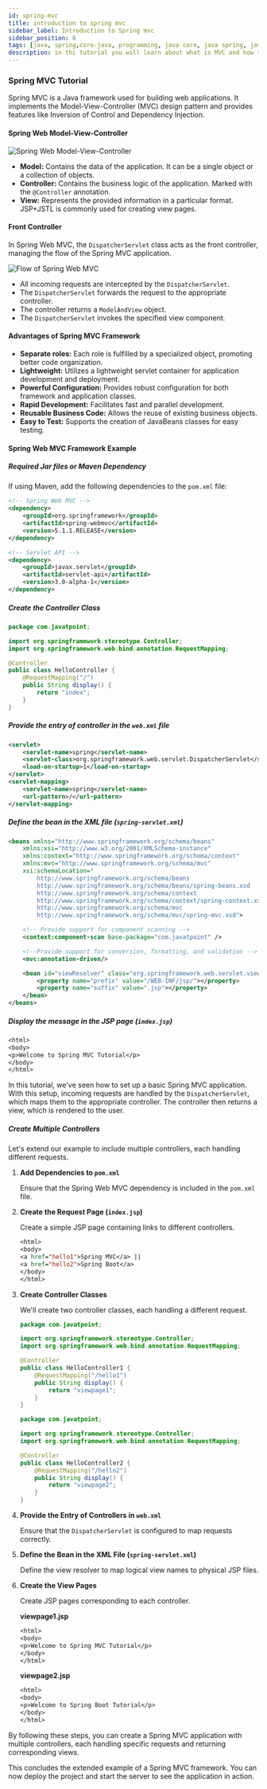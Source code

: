 ```yaml
---
id: spring-mvc
title: introduction to spring mvc
sidebar_label: Introduction to Spring mvc
sidebar_position: 6
tags: [java, spring,core-java, programming, java core, java spring, java web,java-mvc,model,view,controller,mvc in]
description: in thi tutorial you will learn about what is MVC and how to sue it in java and it works with java with example
---
```

### Spring MVC Tutorial

Spring MVC is a Java framework used for building web applications. It implements the Model-View-Controller (MVC) design pattern and provides features like Inversion of Control and Dependency Injection.

#### Spring Web Model-View-Controller

![Spring Web Model-View-Controller](https://static.javatpoint.com/sppages/images/spring-web-model-view-controller.png)

- **Model:** Contains the data of the application. It can be a single object or a collection of objects.
- **Controller:** Contains the business logic of the application. Marked with the `@Controller` annotation.
- **View:** Represents the provided information in a particular format. JSP+JSTL is commonly used for creating view pages.

#### Front Controller

In Spring Web MVC, the `DispatcherServlet` class acts as the front controller, managing the flow of the Spring MVC application.

![Flow of Spring Web MVC](https://static.javatpoint.com/sppages/images/flow-of-spring-web-mvc.png)

- All incoming requests are intercepted by the `DispatcherServlet`.
- The `DispatcherServlet` forwards the request to the appropriate controller.
- The controller returns a `ModelAndView` object.
- The `DispatcherServlet` invokes the specified view component.

#### Advantages of Spring MVC Framework

- **Separate roles:** Each role is fulfilled by a specialized object, promoting better code organization.
- **Lightweight:** Utilizes a lightweight servlet container for application development and deployment.
- **Powerful Configuration:** Provides robust configuration for both framework and application classes.
- **Rapid Development:** Facilitates fast and parallel development.
- **Reusable Business Code:** Allows the reuse of existing business objects.
- **Easy to Test:** Supports the creation of JavaBeans classes for easy testing.

#### Spring Web MVC Framework Example

##### Required Jar files or Maven Dependency

If using Maven, add the following dependencies to the `pom.xml` file:

```xml title="pom.xml"
<!-- Spring Web MVC -->
<dependency>
    <groupId>org.springframework</groupId>
    <artifactId>spring-webmvc</artifactId>
    <version>5.1.1.RELEASE</version>
</dependency>

<!-- Servlet API -->
<dependency>    
    <groupId>javax.servlet</groupId>    
    <artifactId>servlet-api</artifactId>    
    <version>3.0-alpha-1</version>    
</dependency>  
```

##### Create the Controller Class

```java title="controller.java"
package com.javatpoint;

import org.springframework.stereotype.Controller;
import org.springframework.web.bind.annotation.RequestMapping;

@Controller
public class HelloController {
    @RequestMapping("/")
    public String display() {
        return "index";
    }
}
```

##### Provide the entry of controller in the `web.xml` file

```xml title="web.xml"
<servlet>
    <servlet-name>spring</servlet-name>
    <servlet-class>org.springframework.web.servlet.DispatcherServlet</servlet-class>
    <load-on-startup>1</load-on-startup>
</servlet>
<servlet-mapping>
    <servlet-name>spring</servlet-name>
    <url-pattern>/</url-pattern>
</servlet-mapping>
```

##### Define the bean in the XML file (`spring-servlet.xml`)

```xml
<beans xmlns="http://www.springframework.org/schema/beans"  
    xmlns:xsi="http://www.w3.org/2001/XMLSchema-instance"   
    xmlns:context="http://www.springframework.org/schema/context"  
    xmlns:mvc="http://www.springframework.org/schema/mvc"  
    xsi:schemaLocation="  
        http://www.springframework.org/schema/beans  
        http://www.springframework.org/schema/beans/spring-beans.xsd  
        http://www.springframework.org/schema/context  
        http://www.springframework.org/schema/context/spring-context.xsd  
        http://www.springframework.org/schema/mvc  
        http://www.springframework.org/schema/mvc/spring-mvc.xsd">  

    <!-- Provide support for component scanning -->  
    <context:component-scan base-package="com.javatpoint" />  

    <!--Provide support for conversion, formatting, and validation -->  
    <mvc:annotation-driven/>

    <bean id="viewResolver" class="org.springframework.web.servlet.view.InternalResourceViewResolver">  
        <property name="prefix" value="/WEB-INF/jsp/"></property>  
        <property name="suffix" value=".jsp"></property>          
    </bean>  
</beans>
```

##### Display the message in the JSP page (`index.jsp`)

```jsp
<html>  
<body>  
<p>Welcome to Spring MVC Tutorial</p>  
</body>  
</html>
```

In this tutorial, we've seen how to set up a basic Spring MVC application. With this setup, incoming requests are handled by the `DispatcherServlet`, which maps them to the appropriate controller. The controller then returns a view, which is rendered to the user.


##### Create Multiple Controllers

Let's extend our example to include multiple controllers, each handling different requests.

1. **Add Dependencies to `pom.xml`**

   Ensure that the Spring Web MVC dependency is included in the `pom.xml` file.

2. **Create the Request Page (`index.jsp`)**

   Create a simple JSP page containing links to different controllers.

   ```jsp
   <html>  
   <body>  
   <a href="hello1">Spring MVC</a> ||  
   <a href="hello2">Spring Boot</a>  
   </body>  
   </html>
   ```

3. **Create Controller Classes**

   We'll create two controller classes, each handling a different request.

   

   ```java title="HelloController.java"
   package com.javatpoint;

   import org.springframework.stereotype.Controller;
   import org.springframework.web.bind.annotation.RequestMapping;

   @Controller
   public class HelloController1 {
       @RequestMapping("/hello1")
       public String display() {
           return "viewpage1";
       }
   }
   ```


   ```java title="hellocontroller2.java"
   package com.javatpoint;

   import org.springframework.stereotype.Controller;
   import org.springframework.web.bind.annotation.RequestMapping;

   @Controller
   public class HelloController2 {
       @RequestMapping("/hello2")
       public String display() {
           return "viewpage2";
       }
   }
   ```

4. **Provide the Entry of Controllers in `web.xml`**

   Ensure that the `DispatcherServlet` is configured to map requests correctly.

5. **Define the Bean in the XML File (`spring-servlet.xml`)**

   Define the view resolver to map logical view names to physical JSP files.

6. **Create the View Pages**

   Create JSP pages corresponding to each controller.

   **viewpage1.jsp**

   ```jsp
   <html>  
   <body>  
   <p>Welcome to Spring MVC Tutorial</p>  
   </body>  
   </html>
   ```

   **viewpage2.jsp**

   ```jsp
   <html>  
   <body>  
   <p>Welcome to Spring Boot Tutorial</p>  
   </body>  
   </html>
   ```

By following these steps, you can create a Spring MVC application with multiple controllers, each handling specific requests and returning corresponding views.

This concludes the extended example of a Spring MVC framework. You can now deploy the project and start the server to see the application in action.